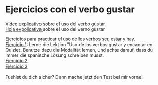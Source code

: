 # Ejercicios con el verbo gustar

<a href="https://h5p.org/node/506002">Video explicativo</a> sobre el uso del verbo gustar <br>
<a href="https://h5p.org/node/506002">Hoja expolicativa </a> sobre el uso del verno gustar <br>


Ejercicios para practicar el uso de los verbos ser, estar y hay.
<br>
<a href="https://quizlet.com/377914783/learn">Ejercicio 1</a>: Lerne die Lektion "Uso de los verbos gustar y encantar en Quizlet. Benutze dazu die Modalität lernen, und achte darauf, dass du immer die spanische Lösung schreiben musst. <br>
<a href="https://h5p.org/node/441342">Ejercicio 2</a> <br>
<a href="https://h5p.org/node/506245">Ejercicio 3</a> <br>
<br>
Fuehlst du dich sicher? Dann mache jetzt den Test bei mir vorne!
